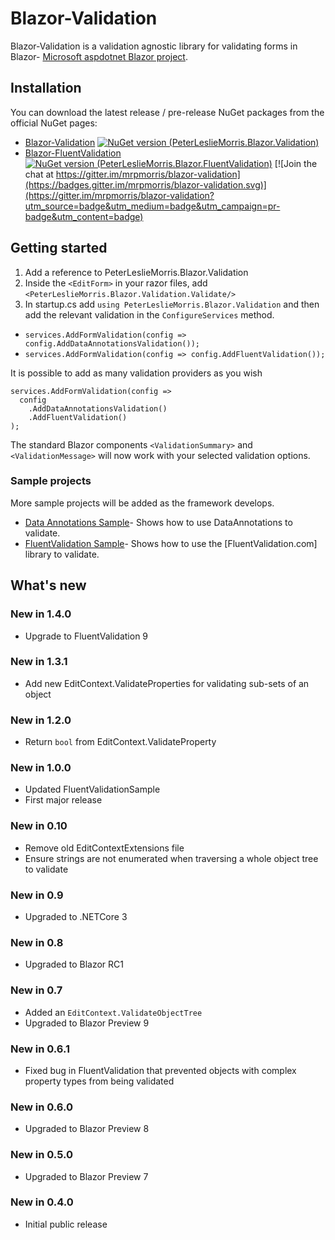 # Blazor-Validation


Blazor-Validation is a validation agnostic library for validating forms in Blazor- [Microsoft aspdotnet Blazor project]. 

## Installation
You can download the latest release / pre-release NuGet packages from the official NuGet pages:
- [Blazor-Validation] [![NuGet version (PeterLeslieMorris.Blazor.Validation)](https://img.shields.io/nuget/v/PeterLeslieMorris.Blazor.Validation.svg?style=flat-square)](https://www.nuget.org/packages/PeterLeslieMorris.Blazor.Validation/)
- [Blazor-FluentValidation] [![NuGet version (PeterLeslieMorris.Blazor.FluentValidation)](https://img.shields.io/nuget/v/PeterLeslieMorris.Blazor.FluentValidation.svg?style=flat-square)](https://www.nuget.org/packages/PeterLeslieMorris.Blazor.FluentValidation/) [![Join the chat at https://gitter.im/mrpmorris/blazor-validation](https://badges.gitter.im/mrpmorris/blazor-validation.svg)](https://gitter.im/mrpmorris/blazor-validation?utm_source=badge&utm_medium=badge&utm_campaign=pr-badge&utm_content=badge) 

## Getting started
 1. Add a reference to PeterLeslieMorris.Blazor.Validation
 2. Inside the `<EditForm>` in your razor files, add `<PeterLeslieMorris.Blazor.Validation.Validate/>`
 3. In startup.cs add `using PeterLeslieMorris.Blazor.Validation` and then add the relevant validation in the `ConfigureServices` method.

-  `services.AddFormValidation(config => config.AddDataAnnotationsValidation());`
-  `services.AddFormValidation(config => config.AddFluentValidation());`

It is possible to add as many validation providers as you wish
```
services.AddFormValidation(config => 
  config
    .AddDataAnnotationsValidation()
    .AddFluentValidation()
);
```

The standard Blazor components `<ValidationSummary>` and `<ValidationMessage>` will now work with your selected validation options.

### Sample projects
More sample projects will be added as the framework develops.
 - [Data Annotations Sample]- Shows how to use DataAnnotations to validate.
 - [FluentValidation Sample]- Shows how to use the [FluentValidation.com] library to validate.

## What's new
### New in 1.4.0
- Upgrade to FluentValidation 9

### New in 1.3.1
- Add new EditContext.ValidateProperties for validating sub-sets of an object

### New in 1.2.0
- Return `bool` from EditContext.ValidateProperty

### New in 1.0.0
- Updated FluentValidationSample
- First major release

### New in 0.10
- Remove old EditContextExtensions file
- Ensure strings are not enumerated when traversing a whole object tree to validate

### New in 0.9
- Upgraded to .NETCore 3

### New in 0.8
- Upgraded to Blazor RC1

### New in 0.7
- Added an `EditContext.ValidateObjectTree`
- Upgraded to Blazor Preview 9

### New in 0.6.1
- Fixed bug in FluentValidation that prevented objects with complex property types from being validated

### New in 0.6.0
- Upgraded to Blazor Preview 8

### New in 0.5.0
- Upgraded to Blazor Preview 7

### New in 0.4.0
- Initial public release

   [Microsoft aspdotnet blazor project]: <https://github.com/aspnet/Blazor>
   [Blazor-Validation]: <https://www.nuget.org/packages/PeterLeslieMorris.Blazor.Validation/>
   [Blazor-FluentValidation]: <https://www.nuget.org/packages/PeterLeslieMorris.Blazor.FluentValidation/>
   [Data Annotations Sample]: <https://github.com/mrpmorris/blazor-validation/tree/master/samples/01-DataAnnotationsValidation/>
   [FluentValidation Sample]: <https://github.com/mrpmorris/blazor-validation/tree/master/samples/02-FluentValidation/>
